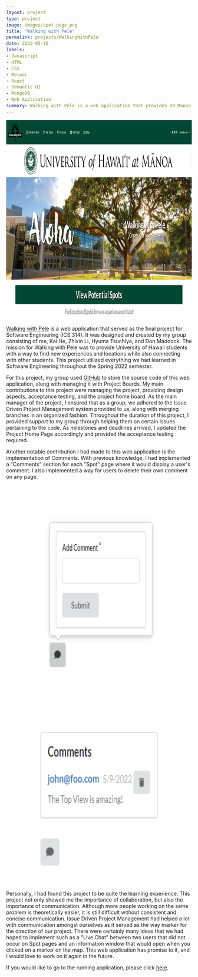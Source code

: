 ```yaml
---
layout: project
type: project
image: images/spot-page.png
title: "Walking with Pele"
permalink: projects/WalkingWithPele
date: 2022-05-10
labels:
- Javascript
- HTML
- CSS
- Meteor
- React
- Semantic UI
- MongoDB
- Web Application
summary: Walking with Pele is a web application that provides UH Manoa students information about certain locations on the island of Oahu. Students are able to find new experiences while also sharing their own for others to see.
---
```

<img class="ui right floated rounded image" width="960" height="540" src="../images/walking-with-pele.png" alt="landing-page">

[Walking with Pele](https://walking-with-pele.github.io) is a web application that served as the final project for Software Engineering (ICS 314). It was designed and created by my group consisting of me, Kai He, Zhixin Li, Hyuma Tsuchiya, and Don Maddock. The mission for Walking with Pele was to provide University of Hawaii students with a way to find new experiences and locations while also connecting with other students. This project utilized everything we had learned in Software Engineering throughout the Spring 2022 semester. 

For this project, my group used [GitHub](https://github.com/walking-with-pele) to store the source code of this web application, along with managing it with Project Boards. My main contributions to this project were managing the project, providing design aspects, acceptance testing, and the project home board. As the main manager of the project, I ensured that as a group, we adhered to the Issue Driven Project Management system provided to us, along with merging branches in an organized fashion. Throughout the duration of this project, I provided support to my group through helping them on certain issues pertaining to the code. As milestones and deadlines arrived, I updated the Project Home Page accordingly and provided the acceptance testing required.

Another notable contribution I had made to this web application is the implementation of Comments. With previous knowledge, I had implemented a "Comments" section for each "Spot" page where it would display a user's comment. I also implemented a way for users to delete their own comment on any page.

<img class="ui right floated rounded image" width="960" height="540" src="../images/add-comment.png" alt="landing-page">
<img class="ui right floated rounded image" width="960" height="540" src="../images/delete-comment.png" alt="landing-page">

Personally, I had found this project to be quite the learning experience. This project not only showed me the importance of collaboration, but also the importance of communication. Although more people working on the same problem is theoretically easier, it is still difficult without consistent and concise communication. Issue Driven Project Management had helped a lot with communication amongst ourselves as it served as the way marker for the direction of our project. There were certainly many ideas that we had hoped to implement such as a "Live Chat" between two users that did not occur on Spot pages and an information window that would open when you clicked on a marker on the map. This web application has promise to it, and I would love to work on it again in the future.

If you would like to go to the running application, please click [here](https://walking-with-pele.xyz/).
